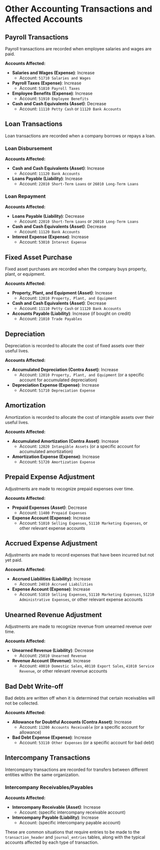 # Other Accounting Transactions and Affected Accounts

## Payroll Transactions
Payroll transactions are recorded when employee salaries and wages are paid.

**Accounts Affected:**
- **Salaries and Wages (Expense)**: Increase
  - Account: `51710 Salaries and Wages`
- **Payroll Taxes (Expense)**: Increase
  - Account: `51810 Payroll Taxes`
- **Employee Benefits (Expense)**: Increase
  - Account: `51910 Employee Benefits`
- **Cash and Cash Equivalents (Asset)**: Decrease
  - Account: `11110 Petty Cash` or `11120 Bank Accounts`

## Loan Transactions
Loan transactions are recorded when a company borrows or repays a loan.

### Loan Disbursement
**Accounts Affected:**
- **Cash and Cash Equivalents (Asset)**: Increase
  - Account: `11120 Bank Accounts`
- **Loans Payable (Liability)**: Increase
  - Account: `22010 Short-Term Loans` or `26010 Long-Term Loans`

### Loan Repayment
**Accounts Affected:**
- **Loans Payable (Liability)**: Decrease
  - Account: `22010 Short-Term Loans` or `26010 Long-Term Loans`
- **Cash and Cash Equivalents (Asset)**: Decrease
  - Account: `11120 Bank Accounts`
- **Interest Expense (Expense)**: Increase
  - Account: `53010 Interest Expense`

## Fixed Asset Purchase
Fixed asset purchases are recorded when the company buys property, plant, or equipment.

**Accounts Affected:**
- **Property, Plant, and Equipment (Asset)**: Increase
  - Account: `12010 Property, Plant, and Equipment`
- **Cash and Cash Equivalents (Asset)**: Decrease
  - Account: `11110 Petty Cash` or `11120 Bank Accounts`
- **Accounts Payable (Liability)**: Increase (if bought on credit)
  - Account: `21010 Trade Payables`

## Depreciation
Depreciation is recorded to allocate the cost of fixed assets over their useful lives.

**Accounts Affected:**
- **Accumulated Depreciation (Contra Asset)**: Increase
  - Account: `12010 Property, Plant, and Equipment` (or a specific account for accumulated depreciation)
- **Depreciation Expense (Expense)**: Increase
  - Account: `51710 Depreciation Expense`

## Amortization
Amortization is recorded to allocate the cost of intangible assets over their useful lives.

**Accounts Affected:**
- **Accumulated Amortization (Contra Asset)**: Increase
  - Account: `12020 Intangible Assets` (or a specific account for accumulated amortization)
- **Amortization Expense (Expense)**: Increase
  - Account: `51720 Amortization Expense`

## Prepaid Expense Adjustment
Adjustments are made to recognize prepaid expenses over time.

**Accounts Affected:**
- **Prepaid Expenses (Asset)**: Decrease
  - Account: `11400 Prepaid Expenses`
- **Expense Account (Expense)**: Increase
  - Account: `51010 Selling Expenses`, `51110 Marketing Expenses`, or other relevant expense accounts

## Accrued Expense Adjustment
Adjustments are made to record expenses that have been incurred but not yet paid.

**Accounts Affected:**
- **Accrued Liabilities (Liability)**: Increase
  - Account: `24010 Accrued Liabilities`
- **Expense Account (Expense)**: Increase
  - Account: `51010 Selling Expenses`, `51110 Marketing Expenses`, `51210 Administrative Expenses`, or other relevant expense accounts

## Unearned Revenue Adjustment
Adjustments are made to recognize revenue from unearned revenue over time.

**Accounts Affected:**
- **Unearned Revenue (Liability)**: Decrease
  - Account: `25010 Unearned Revenue`
- **Revenue Account (Revenue)**: Increase
  - Account: `40010 Domestic Sales`, `40110 Export Sales`, `41010 Service Revenue`, or other relevant revenue accounts

## Bad Debt Write-off
Bad debts are written off when it is determined that certain receivables will not be collected.

**Accounts Affected:**
- **Allowance for Doubtful Accounts (Contra Asset)**: Increase
  - Account: `11200 Accounts Receivable` (or a specific account for allowance)
- **Bad Debt Expense (Expense)**: Increase
  - Account: `53110 Other Expenses` (or a specific account for bad debt)

## Intercompany Transactions
Intercompany transactions are recorded for transfers between different entities within the same organization.

### Intercompany Receivables/Payables
**Accounts Affected:**
- **Intercompany Receivable (Asset)**: Increase
  - Account: (specific intercompany receivable account)
- **Intercompany Payable (Liability)**: Increase
  - Account: (specific intercompany payable account)

These are common situations that require entries to be made to the `transaction_header` and `journal_entries` tables, along with the typical accounts affected by each type of transaction.
